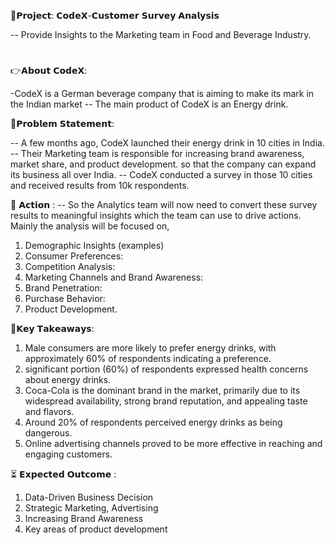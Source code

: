 🌱𝗣𝗿𝗼𝗷𝗲𝗰𝘁: 𝗖𝗼𝗱𝗲𝗫-𝗖𝘂𝘀𝘁𝗼𝗺𝗲𝗿 𝗦𝘂𝗿𝘃𝗲𝘆 𝗔𝗻𝗮𝗹𝘆𝘀𝗶𝘀

-- Provide Insights to the Marketing team in Food and Beverage Industry.
#
👉𝗔𝗯𝗼𝘂𝘁 𝗖𝗼𝗱𝗲𝗫: 

-CodeX is a German beverage company that is aiming to make its mark in the Indian market
-- The main product of CodeX is an Energy drink.

🤔𝗣𝗿𝗼𝗯𝗹𝗲𝗺 𝗦𝘁𝗮𝘁𝗲𝗺𝗲𝗻𝘁:

-- A few months ago, CodeX launched their energy drink in 10 cities in India.
-- Their Marketing team is responsible for increasing brand awareness, market share, and product development. so that the company can expand its business all over India.
-- CodeX conducted a survey in those 10 cities and received results from 10k respondents. 

📌 𝗔𝗰𝘁𝗶𝗼𝗻 :
-- So the Analytics team will now need to convert these survey results to meaningful insights which the team can use to drive actions.
Mainly the analysis will be focused on,
1. Demographic Insights (examples)
2. Consumer Preferences:
3. Competition Analysis:
4. Marketing Channels and Brand Awareness:
5. Brand Penetration:
6. Purchase Behavior:
7. Product Development.


🌱𝗞𝗲𝘆 𝗧𝗮𝗸𝗲𝗮𝘄𝗮𝘆𝘀:
1. Male consumers are more likely to prefer energy drinks, with approximately 60% of respondents indicating a preference.
2. significant portion (60%) of respondents expressed health concerns about energy drinks.
3. Coca-Cola is the dominant brand in the market, primarily due to its widespread availability, strong brand reputation, and appealing taste and flavors.
4. Around 20% of respondents perceived energy drinks as being dangerous.
5. Online advertising channels proved to be more effective in reaching and engaging customers.

⏳ 𝗘𝘅𝗽𝗲𝗰𝘁𝗲𝗱 𝗢𝘂𝘁𝗰𝗼𝗺𝗲 :
 1. Data-Driven Business Decision
 2. Strategic Marketing, Advertising
 3. Increasing Brand Awareness
 4. Key areas of product development
